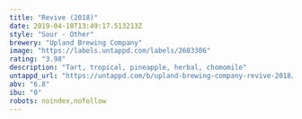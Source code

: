 ```yaml
---
title: "Revive (2018)"
date: 2019-04-18T13:49:17.513213Z
style: "Sour - Other"
brewery: "Upland Brewing Company"
image: "https://labels.untappd.com/labels/2603306"
rating: "3.98"
description: "Tart, tropical, pineapple, herbal, chomomile"
untappd_url: "https://untappd.com/b/upland-brewing-company-revive-2018/2603306"
abv: "6.8"
ibu: "0"
robots: noindex,nofollow
---
```

